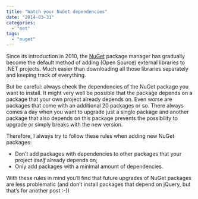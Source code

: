 ```yaml
---
title: "Watch your NuGet dependencies"
date: "2014-03-31"
categories: 
  - "net"
tags: 
  - "nuget"
---
```


Since its introduction in 2010, the [NuGet](http://www.nuget.org) package manager has gradually become the default method of adding (Open Source) external libraries to .NET projects. Much easier than downloading all those libraries separately and keeping track of everything.

But be careful: always check the dependencies of the NuGet package you want to install. It might very well be possible that the package depends on a package that your own project already depends on. Even worse are packages that come with an additional 20 packages or so. There always comes a day when you want to upgrade just a single package and another package that also depends on this package prevents the possibility to upgrade or simply breaks with the new version.

Therefore, I always try to follow these rules when adding new NuGet packages:

- Don’t add packages with dependencies to other packages that your project _itself_ already depends on;
- Only add packages with a minimal amount of dependencies.

With these rules in mind you’ll find that future upgrades of NuGet packages are less problematic (and don’t install packages that depend on jQuery, but that’s for another post :-))

